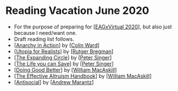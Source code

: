 # Reading Vacation June 2020
- For the purpose of preparing for [[EAGxVirtual 2020]], but also just because I need/want one.
- Draft reading list follows.
- [[Anarchy in Action]] by [[Colin Ward]]
- [[Utopia for Realists]] by [[Rutger Bregman]]
- [[The Expanding Circle]] by [[Peter Singer]]
- [[The Life you can Save]] by [[Peter Singer]]
- [[Doing Good Better]] by [[William MacAskill]]
- [[The Effective Altruism Handbook]] by [[William MacAskill]]
- [[Antisocial]] by [[Andrew Marantz]]

[//begin]: # "Autogenerated link references for markdown compatibility"
[Peter Singer]: peter-singer.md "Peter Singer"
[EAGxVirtual 2020]: eagxvirtual-2020.md "EAGxVirtual 2020"
[Colin Ward]: colin-ward.md "Colin Ward"
[Utopia for Realists]: utopia-for-realists.md "Utopia for Realists"
[Rutger Bregman]: rutger-bregman.md "Rutger Bregman"
[The Expanding Circle]: the-expanding-circle.md "The Expanding Circle"
[Anarchy in Action]: anarchy-in-action.md "Anarchy in Action"
[The Life you can Save]: the-life-you-can-save.md "The Life You Can Save"
[Doing Good Better]: doing-good-better.md "Doing Good Better"
[William MacAskill]: william-macaskill.md "William MacAskill"
[The Effective Altruism Handbook]: the-effective-altruism-handbook.md "The Effective Altruism Handbook"
[Antisocial]: antisocial.md "Antisocial"
[Andrew Marantz]: andrew-marantz.md "Andrew Marantz"
[//end]: # "Autogenerated link references"